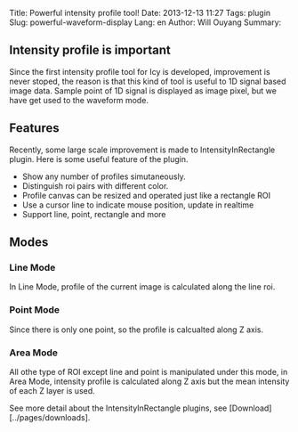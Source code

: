 Title: Powerful intensity profile tool!
Date: 2013-12-13 11:27
Tags: plugin
Slug: powerful-waveform-display
Lang: en
Author: Will Ouyang
Summary:

## Intensity profile is important
Since the first intensity profile tool for Icy is developed, improvement is never stoped, the reason is that this kind of tool is useful to 1D signal based image data. Sample point of 1D signal is displayed as image pixel, but we have get used to the waveform mode.
## Features
Recently, some large scale improvement is made to IntensityInRectangle plugin. Here is some useful feature of the plugin.

* Show any number of profiles simutaneously.
* Distinguish roi pairs with different color.
* Profile canvas can be resized and operated just like a rectangle ROI
* Use a cursor line to indicate mouse position, update in realtime
* Support line, point, rectangle and more

## Modes
### Line Mode
In Line Mode, profile of the current image is calculated along the line roi.

### Point Mode
Since there is only one point, so the profile is calcualted along Z axis.

### Area Mode
All othe type of ROI except line and point is manipulated under this mode, in Area Mode, intensity profile is calculated along Z axis but the mean intensity of each Z layer is used.

See more detail about the IntensityInRectangle plugins, see [Download][../pages/downloads].
